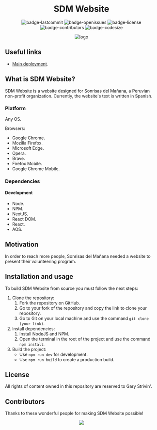 <h1 align="center">SDM Website</h1>

<p align="center">
  <img alt="badge-lastcommit" src="https://img.shields.io/github/last-commit/GaryStriving/SDM-Website?style=for-the-badge">
  <img alt="badge-openissues" src="https://img.shields.io/github/issues-raw/GaryStriving/SDM-Website?style=for-the-badge">
  <img alt="badge-license" src="https://img.shields.io/github/license/GaryStriving/SDM-Website?style=for-the-badge">
  <img alt="badge-contributors" src="https://img.shields.io/github/contributors/GaryStriving/SDM-Website?style=for-the-badge">
  <img alt="badge-codesize" src="https://img.shields.io/github/languages/code-size/GaryStriving/SDM-Website?style=for-the-badge">
</p>


<p align="center">
  <img alt="logo" src="https://user-images.githubusercontent.com/46727048/166130567-3a81ec7a-540c-4815-8d52-ea3ba38acc02.png" />
</p>

## Useful links
- [Main deployment](sonrisasdelmanana.org.pe/).

## What is SDM Website?
SDM Website is a website designed for Sonrisas del Mañana, a Peruvian non-profit organization. Currently, the website's text is written in Spanish.

### Platform
Any OS.

Browsers:
- Google Chrome.
- Mozilla Firefox.
- Microsoft Edge.
- Opera.
- Brave.
- Firefox Mobile.
- Google Chrome Mobile.

### Dependencies
#### Development
- Node.
- NPM.
- NextJS.
- React DOM.
- React.
- AOS.

## Motivation
In order to reach more people, Sonrisas del Mañana needed a website to present their volunteering program.

## Installation and usage
To build SDM Website from source you must follow the next steps:
1. Clone the repository:
     1. Fork the repository on GitHub.
     2. Go to your fork of the repository and copy the link to clone your repository.
     3. Go to Git on your local machine and use the command `git clone (your link)`.
2. Install dependencies:
     1. Install NodeJS and NPM.
     2. Open the terminal in the root of the project and use the command `npm install`.
3. Build the project:
     - Use `npm run dev` for development.
     - Use `npm run build` to create a production build.

## License
All rights of content owned in this repository are reserved to Gary Strivin'.

## Contributors
Thanks to these wonderful people for making SDM Website possible!

<p align="center"><a href="https://github.com/GaryStriving/SDM-Website/graphs/contributors"><img src="https://contrib.rocks/image?repo=GaryStriving/SDM-Website" /></a></p>
